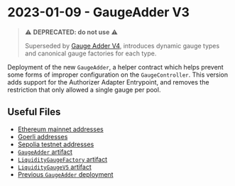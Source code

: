 # 2023-01-09 - GaugeAdder V3

> ⚠️ **DEPRECATED: do not use** ⚠️
>
> Superseded by [Gauge Adder V4](../../20230519-gauge-adder-v4), introduces dynamic gauge types and canonical gauge factories for each type.

Deployment of the new `GaugeAdder`, a helper contract which helps prevent some forms of improper configuration on the `GaugeController`. This version adds support for the Authorizer Adapter Entrypoint, and removes the restriction that only allowed a single gauge per pool.

## Useful Files

- [Ethereum mainnet addresses](./output/mainnet.json)
- [Goerli addresses](./output/goerli.json)
- [Sepolia testnet addresses](./output/sepolia.json)
- [`GaugeAdder` artifact](./artifact/GaugeAdder.json)
- [`LiquidityGaugeFactory` artifact](./artifact/LiquidityGaugeFactory.json)
- [`LiquidityGaugeV5` artifact](./artifact/LiquidityGaugeV5.json)
- [Previous `GaugeAdder` deployment](../20220628-gauge-adder-v2/)
